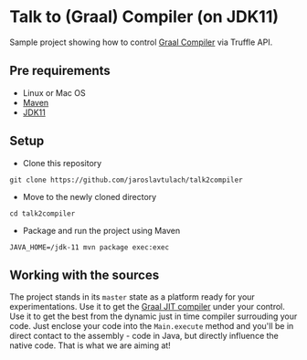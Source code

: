 # Talk to (Graal) Compiler (on JDK11)

Sample project showing how to control [Graal Compiler](http://graalvm.org)
via Truffle API.

## Pre requirements

- Linux or Mac OS
- [Maven](https://maven.apache.org)
- [JDK11](https://jdk.java.net/11/)

## Setup

- Clone this repository
```
git clone https://github.com/jaroslavtulach/talk2compiler
```

- Move to the newly cloned directory
```
cd talk2compiler
```

- Package and run the project using Maven
```
JAVA_HOME=/jdk-11 mvn package exec:exec
```

## Working with the sources

The project stands in its `master` state as a platform 
ready for your experimentations. Use it to get the
[Graal JIT compiler](http://graalvm.org)
under your control. Use it to get the best from the dynamic just in time
compiler surrouding your code. Just enclose your code into the 
`Main.execute` method and you'll be in direct contact to the assembly -
code in Java, but directly influence the native code. That is what 
we are aiming at!

